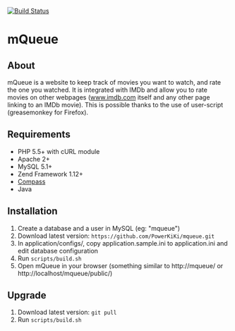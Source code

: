 [![Build Status](https://secure.travis-ci.org/PowerKiKi/mqueue.png?branch=master)](http://travis-ci.org/PowerKiKi/mqueue)

# mQueue

## About

mQueue is a website to keep track of movies you want to watch, and rate the one you watched. It is integrated
with IMDb and allow you to rate movies on other webpages (www.imdb.com itself and any other page linking to
an IMDb movie). This is possible thanks to the use of user-script (greasemonkey for Firefox).

## Requirements

* PHP 5.5+ with cURL module
* Apache 2+
* MySQL 5.1+
* Zend Framework 1.12+
* [Compass](http://compass-style.org/)
* Java

## Installation

1. Create a database and a user in MySQL (eg: "mqueue")
2. Download latest version: ``https://github.com/PowerKiKi/mqueue.git``
3. In application/configs/, copy application.sample.ini to application.ini and edit database configuration
4. Run ``scripts/build.sh``
5. Open mQueue in your browser (something similar to http://mqueue/ or http://localhost/mqueue/public/)

## Upgrade

1. Download latest version: ``git pull``
2. Run ``scripts/build.sh``
